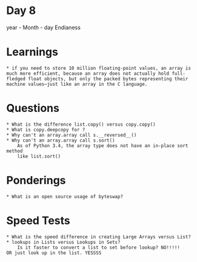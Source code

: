 Day 8
=====

year - Month - day
Endianess


Learnings
=========
	* if you need to store 10 million floating-point values, an array is much more efficient, because an array does not actually hold full-fledged float objects, but only the packed bytes representing their machine values—just like an array in the C language.

Questions
=========
	* What is the difference list.copy() versus copy.copy()
	* What is copy.deepcopy for ?
	* Why can't an array.array call s.__reversed__()
	* Why can't an array.array call s.sort()
		As of Python 3.4, the array type does not have an in-place sort method
 		like list.sort()

Ponderings
==========
	* What is an open source usage of byteswap?

Speed Tests
===========
	* What is the speed difference in creating Large Arrays versus List?
	* lookups in Lists versus Lookups in Sets?
		Is it faster to convert a list to set before lookup? NO!!!!!
    OR just look up in the list. YESSSS
